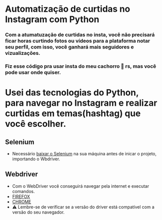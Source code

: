 # Automatização de curtidas no Instagram com Python
### Com a atumatuzação de curtidas no insta, você não precisará ficar horas curtindo fotos ou vídeos para a plataforma notar seu perfil, com isso, você ganhará mais seguidores e vizualizações. 

###  Fiz esse código pra usar insta do meu cachorro 🐶	rs, mas você pode usar onde quiser.
    
# Usei das tecnologias do Python, para navegar no Instagram e realizar curtidas em temas(hashtag) que você escolher. 
## Selenium 
- Necessário [baixar o Selenium](https://www.selenium.dev/downloads/) na sua máquina antes de inicar o projeto, importando o Wbdriver. 
## Webdriver
- Com o WebDriver você conseguirá navegar pela internet e executar comandos. 
- [FIREFOX](https://github.com/mozilla/geckodriver/releases)
- [CHROME](https://chromedriver.chromium.org/downloads)
 - ⚠️ Lembre-se de verificar se a versão do driver está compatível com a versão do seu navegador.
 
